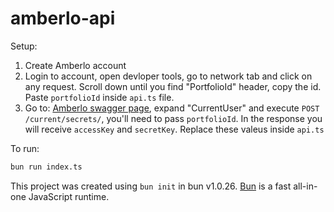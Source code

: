 # amberlo-api

Setup:

1. Create Amberlo account
2. Login to account, open devloper tools, go to network tab and click on any request. Scroll down until you find "PortfolioId" header, copy the id. Paste `portfolioId` inside `api.ts` file.
3. Go to: [Amberlo swagger page](https://app.amberlo.io/login/docs/index.html), expand "CurrentUser" and execute `POST /current/secrets/`, you'll need to pass `portfolioId`. In the response you will receive `accessKey` and `secretKey`. Replace these valeus inside `api.ts`

To run:

```bash
bun run index.ts
```

This project was created using `bun init` in bun v1.0.26. [Bun](https://bun.sh) is a fast all-in-one JavaScript runtime.
